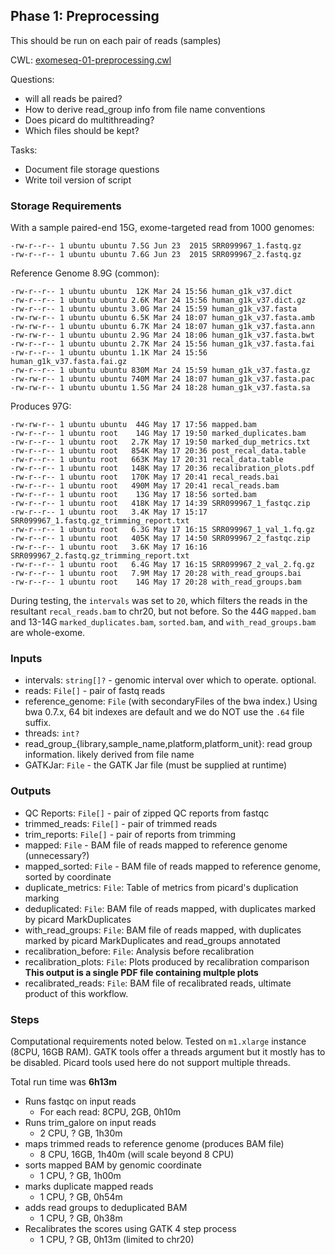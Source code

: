 ## Phase 1: Preprocessing

This should be run on each pair of reads (samples)

CWL: [exomeseq-01-preprocessing.cwl](exomeseq-01-preprocessing.cwl)

Questions:

- will all reads be paired?
- How to derive read_group info from file name conventions
- Does picard do multithreading?
- Which files should be kept?

Tasks:

- Document file storage questions
- Write toil version of script

### Storage Requirements

With a sample paired-end 15G, exome-targeted read from 1000 genomes:

```
-rw-r--r-- 1 ubuntu ubuntu 7.5G Jun 23  2015 SRR099967_1.fastq.gz
-rw-r--r-- 1 ubuntu ubuntu 7.6G Jun 23  2015 SRR099967_2.fastq.gz
```

Reference Genome 8.9G (common):

```
-rw-r--r-- 1 ubuntu ubuntu  12K Mar 24 15:56 human_g1k_v37.dict
-rw-r--r-- 1 ubuntu ubuntu 2.6K Mar 24 15:56 human_g1k_v37.dict.gz
-rw-r--r-- 1 ubuntu ubuntu 3.0G Mar 24 15:59 human_g1k_v37.fasta
-rw-rw-r-- 1 ubuntu ubuntu 6.5K Mar 24 18:07 human_g1k_v37.fasta.amb
-rw-rw-r-- 1 ubuntu ubuntu 6.7K Mar 24 18:07 human_g1k_v37.fasta.ann
-rw-rw-r-- 1 ubuntu ubuntu 2.9G Mar 24 18:06 human_g1k_v37.fasta.bwt
-rw-r--r-- 1 ubuntu ubuntu 2.7K Mar 24 15:56 human_g1k_v37.fasta.fai
-rw-r--r-- 1 ubuntu ubuntu 1.1K Mar 24 15:56 human_g1k_v37.fasta.fai.gz
-rw-r--r-- 1 ubuntu ubuntu 830M Mar 24 15:59 human_g1k_v37.fasta.gz
-rw-rw-r-- 1 ubuntu ubuntu 740M Mar 24 18:07 human_g1k_v37.fasta.pac
-rw-rw-r-- 1 ubuntu ubuntu 1.5G Mar 24 18:28 human_g1k_v37.fasta.sa
```

Produces 97G:

```
-rw-rw-r-- 1 ubuntu ubuntu  44G May 17 17:56 mapped.bam
-rw-r--r-- 1 ubuntu root    14G May 17 19:50 marked_duplicates.bam
-rw-r--r-- 1 ubuntu root   2.7K May 17 19:50 marked_dup_metrics.txt
-rw-r--r-- 1 ubuntu root   854K May 17 20:36 post_recal_data.table
-rw-r--r-- 1 ubuntu root   663K May 17 20:31 recal_data.table
-rw-r--r-- 1 ubuntu root   148K May 17 20:36 recalibration_plots.pdf
-rw-r--r-- 1 ubuntu root   170K May 17 20:41 recal_reads.bai
-rw-r--r-- 1 ubuntu root   490M May 17 20:41 recal_reads.bam
-rw-r--r-- 1 ubuntu root    13G May 17 18:56 sorted.bam
-rw-r--r-- 1 ubuntu root   418K May 17 14:39 SRR099967_1_fastqc.zip
-rw-r--r-- 1 ubuntu root   3.4K May 17 15:17 SRR099967_1.fastq.gz_trimming_report.txt
-rw-r--r-- 1 ubuntu root   6.3G May 17 16:15 SRR099967_1_val_1.fq.gz
-rw-r--r-- 1 ubuntu root   405K May 17 14:50 SRR099967_2_fastqc.zip
-rw-r--r-- 1 ubuntu root   3.6K May 17 16:16 SRR099967_2.fastq.gz_trimming_report.txt
-rw-r--r-- 1 ubuntu root   6.4G May 17 16:15 SRR099967_2_val_2.fq.gz
-rw-r--r-- 1 ubuntu root   7.9M May 17 20:28 with_read_groups.bai
-rw-r--r-- 1 ubuntu root    14G May 17 20:28 with_read_groups.bam
```

During testing, the `intervals` was set to `20`, which filters the reads in the resultant `recal_reads.bam` to chr20, but not before. So the 44G `mapped.bam` and 13-14G `marked_duplicates.bam`, `sorted.bam`, and `with_read_groups.bam` are whole-exome.

### Inputs

- intervals: `string[]?` - genomic interval over which to operate. optional.
- reads: `File[]` - pair of fastq reads
- reference\_genome: `File` (with secondaryFiles of the bwa index.) Using bwa 0.7.x, 64 bit indexes are default and we do NOT use the `.64` file suffix.
- threads: `int?`
- read\_group\_{library,sample\_name,platform,platform\_unit}: read group information. likely derived from file name
- GATKJar: `File` - the GATK Jar file (must be supplied at runtime)

### Outputs

- QC Reports: `File[]` - pair of zipped QC reports from fastqc
- trimmed\_reads: `File[]` - pair of trimmed reads
- trim\_reports: `File[]` - pair of reports from trimming
- mapped: `File` - BAM file of reads mapped to reference genome (unnecessary?)
- mapped\_sorted: `File` - BAM file of reads mapped to reference genome, sorted by coordinate
- duplicate\_metrics: `File`: Table of metrics from picard's duplication marking
- deduplicated: `File`: BAM file of reads mapped, with duplicates marked by picard MarkDuplicates
- with\_read\_groups: `File`: BAM file of reads mapped, with duplicates marked by picard MarkDuplicates and read\_groups annotated
- recalibration\_before: `File`: Analysis before recalibration
- recalibration\_plots: `File`: Plots produced by recalibration comparison **This output is a single PDF file containing multple plots**
- recalibrated\_reads: `File`: BAM file of recalibrated reads, ultimate product of this workflow.

### Steps

Computational requirements noted below. Tested on `m1.xlarge` instance (8CPU, 16GB RAM). GATK tools offer a threads argument but it mostly has to be disabled. Picard tools used here do not support multiple threads.

Total run time was **6h13m**

- Runs fastqc on input reads
  - For each read: 8CPU, 2GB, 0h10m
- Runs trim_galore on input reads
  - 2 CPU, ? GB, 1h30m
- maps trimmed reads to reference genome (produces BAM file)
  - 8 CPU, 16GB, 1h40m (will scale beyond 8 CPU)
- sorts mapped BAM by genomic coordinate
  - 1 CPU, ? GB, 1h00m
- marks duplicate mapped reads
  - 1 CPU, ? GB, 0h54m
- adds read groups to deduplicated BAM
  - 1 CPU, ? GB, 0h38m
- Recalibrates the scores using GATK 4 step process
  - 1 CPU, ? GB, 0h13m (limited to chr20)
